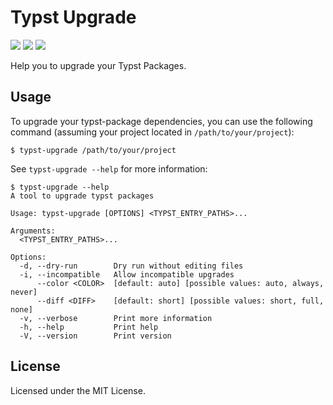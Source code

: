 # Typst Upgrade

[![](https://img.shields.io/crates/v/typst-upgrade
)](https://crates.io/crates/typst-upgrade) [![](https://img.shields.io/github/license/Coekjan/typst-upgrade
)](https://github.com/Coekjan/typst-upgrade) [![](https://github.com/Coekjan/typst-upgrade/actions/workflows/ci.yml/badge.svg)](https://github.com/Coekjan/typst-upgrade)

Help you to upgrade your Typst Packages.

## Usage

To upgrade your typst-package dependencies, you can use the following command (assuming your project located in `/path/to/your/project`):

```console
$ typst-upgrade /path/to/your/project
```

See `typst-upgrade --help` for more information:

```console
$ typst-upgrade --help
A tool to upgrade typst packages

Usage: typst-upgrade [OPTIONS] <TYPST_ENTRY_PATHS>...

Arguments:
  <TYPST_ENTRY_PATHS>...  

Options:
  -d, --dry-run        Dry run without editing files
  -i, --incompatible   Allow incompatible upgrades
      --color <COLOR>  [default: auto] [possible values: auto, always, never]
      --diff <DIFF>    [default: short] [possible values: short, full, none]
  -v, --verbose        Print more information
  -h, --help           Print help
  -V, --version        Print version
```

## License

Licensed under the MIT License.
